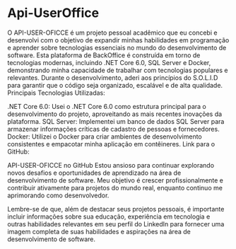 # Api-UserOffice
O API-USER-OFICCE é um projeto pessoal acadêmico que eu concebi e desenvolvi com o objetivo de expandir minhas habilidades em programação e aprender sobre tecnologias essenciais no mundo do desenvolvimento de software.
Esta plataforma de BackOffice é construída em torno de tecnologias modernas, incluindo .NET Core 6.0, SQL Server e Docker, demonstrando minha capacidade de trabalhar com tecnologias populares e relevantes.
Durante o desenvolvimento, aderi aos princípios do S.O.L.I.D para garantir que o código seja organizado, escalável e de alta qualidade.
Principais Tecnologias Utilizadas:

.NET Core 6.0: Usei o .NET Core 6.0 como estrutura principal para o desenvolvimento do projeto, aproveitando as mais recentes inovações da plataforma.
SQL Server: Implementei um banco de dados SQL Server para armazenar informações críticas de cadastro de pessoas e fornecedores.
Docker: Utilizei o Docker para criar ambientes de desenvolvimento consistentes e empacotar minha aplicação em contêineres.
Link para o GitHub:

API-USER-OFICCE no GitHub
Estou ansioso para continuar explorando novos desafios e oportunidades de aprendizado na área de desenvolvimento de software. Meu objetivo é crescer profissionalmente e contribuir ativamente para projetos do mundo real, enquanto continuo me aprimorando como desenvolvedor.

Lembre-se de que, além de destacar seus projetos pessoais, é importante incluir informações sobre sua educação, experiência em tecnologia e outras habilidades relevantes em seu perfil do LinkedIn para fornecer uma imagem completa de suas habilidades e aspirações na área de desenvolvimento de software.
